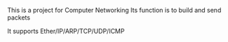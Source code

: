 This is a project for Computer Networking
Its function is to build and send packets

It supports
Ether/IP/ARP/TCP/UDP/ICMP
